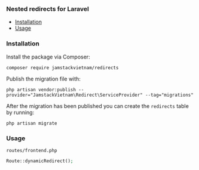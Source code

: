 ### Nested redirects for Laravel

- [Installation](#installation)
- [Usage](#usage)

### Installation

Install the package via Composer:

```
composer require jamstackvietnam/redirects
```

Publish the migration file with:

```
php artisan vendor:publish --provider="JamstackVietnam\Redirect\ServiceProvider" --tag="migrations"
```

After the migration has been published you can create the `redirects` table by running:

```
php artisan migrate
```

### Usage


`routes/frontend.php`
```php
Route::dynamicRedirect();
```
